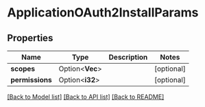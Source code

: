 # ApplicationOAuth2InstallParams

## Properties

Name | Type | Description | Notes
------------ | ------------- | ------------- | -------------
**scopes** | Option<**Vec<String>**> |  | [optional]
**permissions** | Option<**i32**> |  | [optional]

[[Back to Model list]](../README.md#documentation-for-models) [[Back to API list]](../README.md#documentation-for-api-endpoints) [[Back to README]](../README.md)


